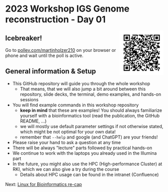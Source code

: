 # 2023 Workshop IGS Genome reconstruction - Day 01

<a href="https://pollev.com/martinholzer210"><img align="right" width="140" height="140" src="../src/pollev.png"></a>

## Icebreaker!

Go to [pollev.com/martinholzer210](https://pollev.com/martinholzer210) on your browser or phone and wait until the poll is active.

## General information & Setup

* This GitHub repository will guide you through the whole workshop
    * That means, that we will also jump a bit around between this repository, slide decks, the terminal, demo examples, and hands-on sessions
* You will find example commands in this workshop repository
    * **keep in mind** that these are examples! You should always familiarize yourself with a bioinformatics tool (read the publication, the GitHub README, ...)
    * we will mostly use default parameter settings if not otherwise stated, which might be not optimal for your own data!
    * remember that `--help` and google (and ChatGPT) are your friends! 
* Please raise your hand to ask a question at any time
* There will be always "lecture" parts followed by practical hands-on 
* We continue to work with the laptops you already used in the Illumina part
* In the future, you might also use the HPC (High-performance Cluster) at RKI, which we can also give a try during the course
    * Details about HPC usage can be found in the intranet (Confluence)

Next: [Linux for Bioinformatics re-cap](linux.md)